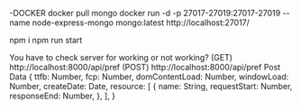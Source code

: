 
-DOCKER
docker pull mongo
docker run -d -p 27017-27019:27017-27019 --name node-express-mongo mongo:latest
http://localhost:27017/

npm i
npm run start

You have to check server for working or not working?
(GET) http://localhost:8000/api/pref 
(POST) http://localhost:8000/api/pref 
Post Data
{
  ttfb: Number,
  fcp: Number,
  domContentLoad: Number,
  windowLoad: Number,
  createDate: Date,
  resource: [
    {
      name: String,
      requestStart: Number,
      responseEnd: Number,
    },
  ],
}

